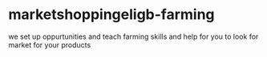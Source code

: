 # marketshoppingeligb-farming
we set up oppurtunities and teach farming skills and help for you to look for market for your products
